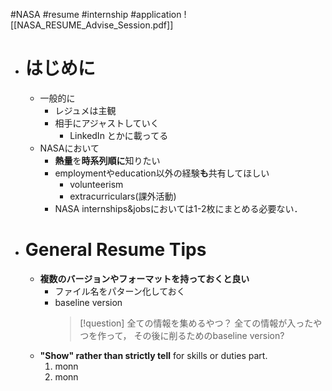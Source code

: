 #NASA #resume #internship #application
![[NASA_RESUME_Advise_Session.pdf]]

- # はじめに
	- 一般的に
		- レジュメは主観
		- 相手にアジャストしていく
			- LinkedIn とかに載ってる
	- NASAにおいて
		- **熱量**を**時系列順に**知りたい
		- employmentやeducation以外の経験**も**共有してほしい
			- volunteerism
			- extracurriculars(課外活動)
		- NASA internships&jobsにおいては1-2枚にまとめる必要ない．
- # General Resume Tips
	- **複数のバージョンやフォーマットを持っておくと良い**
		- ファイル名をパターン化しておく
		- baseline version
			> [!question] 全ての情報を集めるやつ？
			> 全ての情報が入ったやつを作って，
			> その後に削るためのbaseline version?
	- **"Show" rather than strictly tell** for skills or duties part.
		1. monn
		2. monn